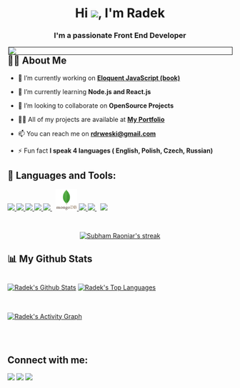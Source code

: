 <h1 align="center">Hi <img src="https://raw.githubusercontent.com/MartinHeinz/MartinHeinz/master/wave.gif" width="30px">, I'm Radek</h1>
<h3 align="center">I'm a passionate Front End Developer</h3>
<!-- <img align="right" alt="GIF" src="https://github.com/arsentieva/arsentieva/blob/main/code.gif?raw=true" width="500" height="320" /> -->
<a href="#"><img align="right" width="500px" height="auto" border="1px solid red" src="https://i.imgur.com/iXuL1HG.png"/></a>

## 🙋‍♂️ About Me

- 🔭 I’m currently working on **[Eloquent JavaScript (book)](https://eloquentjavascript.net/)**

- 🌱 I’m currently learning **Node.js and React.js**

- 👯 I’m looking to collaborate on **OpenSource Projects**

- 👨‍💻 All of my projects are available at **[My Portfolio](https://github.com/radek-drw?tab=repositories)**

- 📫 You can reach me on **rdrweski@gmail.com**

- ⚡ Fun fact **I speak 4 languages ( English, Polish, Czech, Russian)**

## 🚀 Languages and Tools:

<p align="left"> 
    <a href="https://www.w3.org/html/" target="_blank"> <img src="https://img.icons8.com/color/48/000000/html-5.png"/> </a> 
    <a href="https://www.w3schools.com/css/" target="_blank"> <img src="https://img.icons8.com/color/48/000000/css3.png"/> </a>
    <a href="https://developer.mozilla.org/en-US/docs/Web/JavaScript" target="_blank"> <img src="https://img.icons8.com/color/48/000000/javascript.png"/> </a> 
    <a href="https://reactjs.org/" target="_blank"> <img src="https://img.icons8.com/color/48/000000/react-native.png"/> </a>
    <a style="padding-right:8px;" href="https://nodejs.org" target="_blank"> <img src="https://img.icons8.com/color/48/000000/nodejs.png"/> </a> 
    <a href="https://www.mongodb.com/" target="_blank"> <img src="https://raw.githubusercontent.com/devicons/devicon/master/icons/mongodb/mongodb-original-wordmark.svg"            alt="mongodb" width="48" height="48"/> </a>  
    <a href="https://getbootstrap.com" target="_blank"> <img src="https://img.icons8.com/color/48/000000/bootstrap.png"/> </a> 
    <a style="padding-right:8px;" href="https://www.mysql.com/" target="_blank"> <img src="https://img.icons8.com/fluent/50/000000/mysql-logo.png"/> </a>
    <a href="https://git-scm.com/" target="_blank"> <img src="https://img.icons8.com/color/48/000000/git.png"/> </a> 
</p>

<br/>

<p align="center">
    <a href="https://github.com/radek-drw/github-readme-streak-stats">
    <img title="🔥 Get streak stats for your profile at git.io/streak-stats" alt="Subham Raoniar's streak" src="http://github-readme-streak-stats.herokuapp.com?user=radek-drw&theme=tokyonight&hide_border=true"/>
    </a>
</p>

## 📊 My Github Stats

  <br/>
  <a href="https://github.com/radek-drw/github-readme-stats"><img alt="Radek's Github Stats" src="https://github-readme-stats.vercel.app/api?username=radek-drw&show_icons=true&count_private=true&theme=react&hide_border=true&bg_color=0D1117" /></a>
  <a href="https://github.com/radek-drw/github-readme-stats"><img alt="Radek's Top Languages" src="https://github-readme-stats.vercel.app/api/top-langs/?username=radek-drw&langs_count=8&count_private=true&layout=compact&theme=react&hide_border=true&bg_color=0D1117" /></a>

<br/>
<br/>
<br/>

<a href="https://github.com/radek-drw/github-readme-activity-graph"><img alt="Radek's Activity Graph" src="https://activity-graph.herokuapp.com/graph?username=radek-drw&bg_color=0D1117&color=5BCDEC&line=5BCDEC&point=FFFFFF&hide_border=true" /></a>

<br/>
<br/>

## Connect with me:
<p align="left">

<a href = "https://www.linkedin.com/in/radek-drw%C4%99ski-463509203/"><img src="https://img.icons8.com/fluent/48/000000/linkedin.png"/></a>
<a href = "https://twitter.com/radek0112"><img src="https://img.icons8.com/fluent/48/000000/twitter.png"/></a>
<a href = "https://www.instagram.com/radek.drw/"><img src="https://img.icons8.com/fluent/48/000000/instagram-new.png"/></a>

</p>
